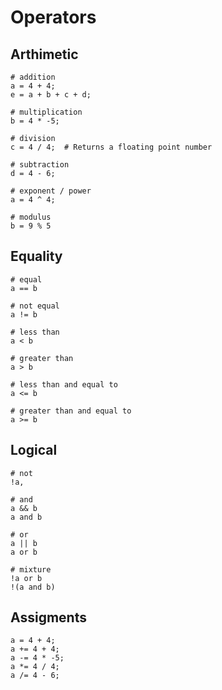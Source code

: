 # Operators

## Arthimetic 

```jac
# addition
a = 4 + 4;
e = a + b + c + d;

# multiplication
b = 4 * -5;

# division
c = 4 / 4;  # Returns a floating point number

# subtraction
d = 4 - 6;

# exponent / power
a = 4 ^ 4;

# modulus
b = 9 % 5

```
## Equality
```jac
# equal
a == b

# not equal
a != b

# less than
a < b

# greater than
a > b

# less than and equal to
a <= b

# greater than and equal to
a >= b
```

## Logical
```jac
# not
!a,

# and
a && b
a and b

# or
a || b
a or b

# mixture
!a or b
!(a and b)
```
## Assigments
```jac
a = 4 + 4;
a += 4 + 4;
a -= 4 * -5;
a *= 4 / 4;
a /= 4 - 6;
```


